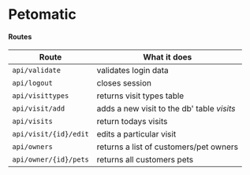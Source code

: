 # Petomatic

#### Routes

Route | What it does
------ | -----------
`api/validate` | validates login data
`api/logout` | closes session
`api/visittypes` | returns visit types table
`api/visit/add` | adds a new visit to the db' table _visits_
`api/visits` | return todays visits
`api/visit/{id}/edit` | edits a particular visit
`api/owners` | returns a list of customers/pet owners
`api/owner/{id}/pets` | returns all customers pets
